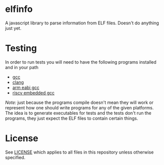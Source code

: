 # elfinfo
A javascript library to parse information from ELF files. Doesn't do anything just yet.

# Testing
In order to run tests you will need to have the following programs installed and in your path
- [gcc](https://gcc.gnu.org/)
- [clang](https://releases.llvm.org/download.html#10.0.0)
- [arm eabi gcc](https://developer.arm.com/tools-and-software/open-source-software/developer-tools/gnu-toolchain/gnu-rm/downloads)
- [riscv embedded gcc](https://github.com/xpack-dev-tools/riscv-none-embed-gcc-xpack/releases/)

*Note:* just because the programs compile doesn't mean they will work or represent how one should 
write programs for any of the given platforms. The idea is to generate executables for tests
and the tests don't run the programs, they just expect the ELF files to contain certain things.

# License
See [LICENSE](LICENSE) which applies to all files in this repository unless otherwise specified.
